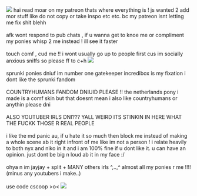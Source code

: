 <img src="https://gifcity.carrd.co/assets/images/gallery42/276c8870.gif?v=47652796"/>
hai read moar on my patreon thats where everything is ! js wanted 2 add mor stuff like do not copy or take inspo etc etc. bc my patreon isnt letting me fix shit blehh
<br></br>
afk wont respond to pub chats , if u wanna get to knoe me or compliment my ponies whisp 2 me instead ! ill see it faster
<br></br>
touch comf , cud me !! i wont usually go up to people first cus im socially anxious sniffs so please ff to c+h
<img src="https://gifcity.carrd.co/assets/images/gallery42/276c8870.gif?v=47652796"/>
<br></br>
sprunki ponies dniuf im number one gatekeeper incredibox is my fixation i dont like the sprunki fandom
<br></br>
COUNTRYHUMANS FANDOM DNIUID PLEASE !! the netherlands pony i made is a comf skin but that doesnt mean i also like countryhumans or anythin please dni  
<br></br>
ALSO YOUTUBER IRLS DNI??? YALL WEIRD ITS STINKIN IN HERE WHAT THE FUCKK THOSE R REAL PEOPLE
<br></br>
i like the md panic au, if u hate it so much then block me instead of making a whole scene ab it right infront of me like im not a person ! i relate heavily to both nyx and niko in it and i am 100% fine if u dont like it. u can have an opinion. just dont be big n loud ab it in my face :/
<br></br>
ohya n im jayjay + split + MANY others irls ^,..,^ almost all my ponies r me !!!! (minus any youtubers i make..)
<br></br>
use code cscoop >o<
<img src="https://media.discordapp.net/attachments/1079439533323591700/1295393699215183952/image.png?ex=671c54a5&is=671b0325&hm=b5fad02de3d5de935aa0e6dbc105ef5f01b6834a4108f8fca6420e3d45a494e2&=&format=webp&quality=lossless&width=520&height=345"/>
